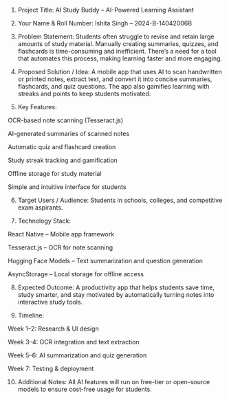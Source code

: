 1. Project Title:
AI Study Buddy – AI-Powered Learning Assistant

2. Your Name & Roll Number:
Ishita Singh – 2024-B-14042006B

3. Problem Statement:
Students often struggle to revise and retain large amounts of study material. Manually creating summaries, quizzes, and flashcards is time-consuming and inefficient. There’s a need for a tool that automates this process, making learning faster and more engaging.

4. Proposed Solution / Idea:
A mobile app that uses AI to scan handwritten or printed notes, extract text, and convert it into concise summaries, flashcards, and quiz questions. The app also gamifies learning with streaks and points to keep students motivated.

5. Key Features:

OCR-based note scanning (Tesseract.js)

AI-generated summaries of scanned notes

Automatic quiz and flashcard creation

Study streak tracking and gamification

Offline storage for study material

Simple and intuitive interface for students

6. Target Users / Audience:
Students in schools, colleges, and competitive exam aspirants.

7. Technology Stack:

React Native – Mobile app framework

Tesseract.js – OCR for note scanning

Hugging Face Models – Text summarization and question generation

AsyncStorage – Local storage for offline access

8. Expected Outcome:
A productivity app that helps students save time, study smarter, and stay motivated by automatically turning notes into interactive study tools.

9. Timeline:

Week 1–2: Research & UI design

Week 3–4: OCR integration and text extraction

Week 5–6: AI summarization and quiz generation

Week 7: Testing & deployment

10. Additional Notes:
All AI features will run on free-tier or open-source models to ensure cost-free usage for students.
